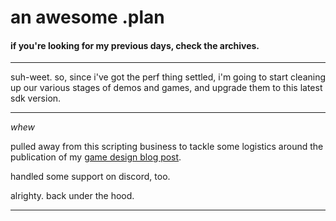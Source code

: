 # an awesome .plan

#### if you're looking for my previous days, check the archives.

---

suh-weet.  so, since i've got the perf thing settled, i'm going to start cleaning up our various stages of demos and games, and upgrade them to this latest sdk version.

---

_whew_

pulled away from this scripting business to tackle some logistics around the publication of my [game design blog post](https://blog.decentraland.org/designing-experiences-for-decentraland-3def32565d2b).

handled some support on discord, too.

alrighty.  back under the hood.

---

